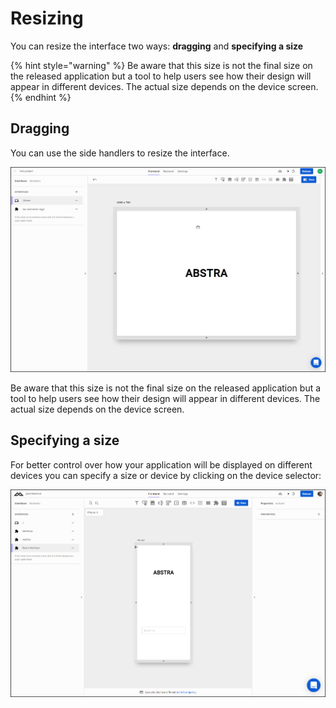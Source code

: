 # Resizing

You can resize the interface two ways: **dragging** and **specifying a size**

{% hint style="warning" %}
Be aware that this size is not the final size on the released application but a tool to help users see how their design will appear in different devices. The actual size depends on the device screen.
{% endhint %}

## Dragging

You can use the side handlers to resize the interface.

![](../../../.gitbook/assets/resize.gif)

Be aware that this size is not the final size on the released application but a tool to help users see how their design will appear in different devices. The actual size depends on the device screen.

## Specifying a size

For better control over how your application will be displayed on different devices you can specify a size or device by clicking on the device selector:

![](../../../.gitbook/assets/spec-size.gif)

